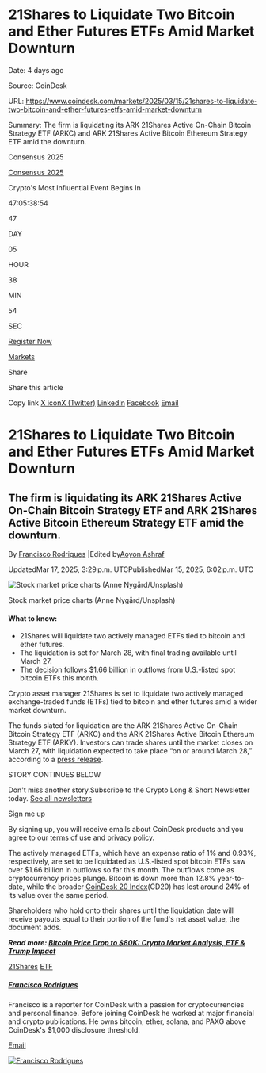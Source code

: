 # 21Shares to Liquidate Two Bitcoin and Ether Futures ETFs Amid Market Downturn

Date: 4 days ago

Source: CoinDesk

URL: https://www.coindesk.com/markets/2025/03/15/21shares-to-liquidate-two-bitcoin-and-ether-futures-etfs-amid-market-downturn

Summary: The firm is liquidating its ARK 21Shares Active On-Chain Bitcoin Strategy ETF (ARKC) and ARK 21Shares Active Bitcoin Ethereum Strategy ETF amid the downturn.

Consensus 2025

[Consensus 2025](https://consensus2025.coindesk.com/)

Crypto's Most Influential Event Begins In

47:05:38:54

47

DAY

05

HOUR

38

MIN

54

SEC

[Register Now](https://consensus2025.coindesk.com/)

[Markets](https://www.coindesk.com/markets)

Share

Share this article

Copy link [X iconX (Twitter)](https://x.com/intent/tweet?utm_source=twitter&text=21Shares+to+Liquidate+Two+Bitcoin+and+Ether+Futures+ETFs+Amid+Market+Downturn+https%3A%2F%2Fwww.coindesk.com%2Fmarkets%2F2025%2F03%2F15%2F21shares-to-liquidate-two-bitcoin-and-ether-futures-etfs-amid-market-downturn+via+%40coindesk&editorial=utm_content&social=utm_medium&organic=utm_term) [LinkedIn](https://www.linkedin.com/shareArticle?utm_source=linkedin&mini=true&summary=The+firm+is+liquidating+its+ARK+21Shares+Active+On-Chain+Bitcoin+Strategy+ETF+and+ARK+21Shares+Active+Bitcoin+Ethereum+Strategy+ETF+amid+the+downturn.&url=https%3A%2F%2Fwww.coindesk.com%2Fmarkets%2F2025%2F03%2F15%2F21shares-to-liquidate-two-bitcoin-and-ether-futures-etfs-amid-market-downturn&editorial=utm_content&social=utm_medium&organic=utm_term) [Facebook](https://www.facebook.com/sharer/sharer.php?utm_source=facebook&u=https%3A%2F%2Fwww.coindesk.com%2Fmarkets%2F2025%2F03%2F15%2F21shares-to-liquidate-two-bitcoin-and-ether-futures-etfs-amid-market-downturn&editorial=utm_content&social=utm_medium&organic=utm_term) [Email](mailto:%20?subject=21Shares%20to%20Liquidate%20Two%20Bitcoin%20and%20Ether%20Futures%20ETFs%20Amid%20Market%20Downturn%20%E2%80%94%20CoinDesk&body=21Shares%20to%20Liquidate%20Two%20Bitcoin%20and%20Ether%20Futures%20ETFs%20Amid%20Market%20Downturn%0AThe%20firm%20is%20liquidating%20its%20ARK%2021Shares%20Active%20On-Chain%20Bitcoin%20Strategy%20ETF%20and%20ARK%2021Shares%20Active%20Bitcoin%20Ethereum%20Strategy%20ETF%20amid%20the%20downturn.%0A%0ARead%20the%20full%20article%20on%20CoinDesk%3A%0A%0Ahttps%3A%2F%2Fwww.coindesk.com%2Fmarkets%2F2025%2F03%2F15%2F21shares-to-liquidate-two-bitcoin-and-ether-futures-etfs-amid-market-downturn)

# 21Shares to Liquidate Two Bitcoin and Ether Futures ETFs Amid Market Downturn

## The firm is liquidating its ARK 21Shares Active On-Chain Bitcoin Strategy ETF and ARK 21Shares Active Bitcoin Ethereum Strategy ETF amid the downturn.

By [Francisco Rodrigues](https://www.coindesk.com/author/francisco-rodrigues) \|Edited by[Aoyon Ashraf](https://www.coindesk.com/author/aoyon-ashraf)

UpdatedMar 17, 2025, 3:29 p.m.  UTCPublishedMar 15, 2025, 6:02 p.m.  UTC

![Stock market price charts (Anne Nygård/Unsplash)](https://www.coindesk.com/_next/image?url=https%3A%2F%2Fcdn.sanity.io%2Fimages%2Fs3y3vcno%2Fproduction%2F0fda186e57eed31cfc280d2fe680adfc47aaecde-1920x1280.jpg%3Fauto%3Dformat&w=3840&q=75)

Stock market price charts (Anne Nygård/Unsplash)

#### What to know:

- 21Shares will liquidate two actively managed ETFs tied to bitcoin and ether futures.
- The liquidation is set for March 28, with final trading available until March 27.
- The decision follows $1.66 billion in outflows from U.S.-listed spot bitcoin ETFs this month.

Crypto asset manager 21Shares is set to liquidate two actively managed exchange-traded funds (ETFs) tied to bitcoin and ether futures amid a wider market downturn.

The funds slated for liquidation are the ARK 21Shares Active On-Chain Bitcoin Strategy ETF (ARKC) and the ARK 21Shares Active Bitcoin Ethereum Strategy ETF (ARKY). Investors can trade shares until the market closes on March 27, with liquidation expected to take place “on or around March 28,” according to a [press release](https://www.globenewswire.com/news-release/2025/03/13/3042604/0/en/21Shares-to-Liquidate-Two-ETFs.html).

STORY CONTINUES BELOW

Don't miss another story.Subscribe to the Crypto Long & Short Newsletter today. [See all newsletters](https://www.coindesk.com/newsletters)

Sign me up

By signing up, you will receive emails about CoinDesk products and you agree to our [terms of use](https://www.coindesk.com/terms) and [privacy policy](https://www.coindesk.com/privacy).

The actively managed ETFs, which have an expense ratio of 1% and 0.93%, respectively, are set to be liquidated as U.S.-listed spot bitcoin ETFs saw over $1.66 billion in outflows so far this month. The outflows come as cryptocurrency prices plunge. Bitcoin is down more than 12.8% year-to-date, while the broader [CoinDesk 20 Index](https://todayincrypto.coindesk.com/cd20)(CD20) has lost around 24% of its value over the same period.

Shareholders who hold onto their shares until the liquidation date will receive payouts equal to their portion of the fund's net asset value, the document adds.

**_Read more: [Bitcoin Price Drop to $80K: Crypto Market Analysis, ETF & Trump Impact](https://www.coindesk.com/coindesk-indices/2025/03/12/bitcoin-where-does-it-go-now)_**

[21Shares](https://www.coindesk.com/tag/21shares) [ETF](https://www.coindesk.com/tag/etf)

##### [Francisco Rodrigues](https://www.coindesk.com/author/francisco-rodrigues)

Francisco is a reporter for CoinDesk with a passion for cryptocurrencies and personal finance. Before joining CoinDesk he worked at major financial and crypto publications. He owns bitcoin, ether, solana, and PAXG above CoinDesk's $1,000 disclosure threshold.

[Email](mailto:fmemoria@cryptocompare.com "Email")

[![Francisco Rodrigues](https://www.coindesk.com/_next/image?url=https%3A%2F%2Fcdn.sanity.io%2Fimages%2Fs3y3vcno%2Fproduction%2Fe964ef5931a8f1663171e08ecf72604a4b80c2a2-512x512.jpg%3Fw%3D64%26h%3D64%26fit%3Dcrop%26crop%3Dfocalpoint%26auto%3Dformat&w=1080&q=75)](https://www.coindesk.com/author/francisco-rodrigues)